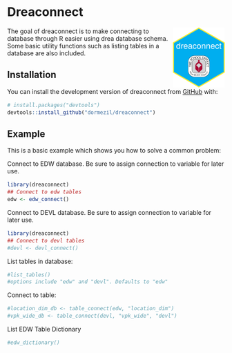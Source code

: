 
<!-- README.md is generated from README.Rmd. Please edit that file -->

# Dreaconnect

<img src="man/figures/logo.png" align="right" height="139" />

<!-- badges: start -->
<!-- badges: end -->

The goal of dreaconnect is to make connecting to database through R
easier using drea database schema. Some basic utility functions such as
listing tables in a database are also included.

## Installation

You can install the development version of dreaconnect from
[GitHub](https://github.com/) with:

``` r
# install.packages("devtools")
devtools::install_github("dormezil/dreaconnect")
```

## Example

This is a basic example which shows you how to solve a common problem:

Connect to EDW database. Be sure to assign connection to variable for
later use.

``` r
library(dreaconnect)
## Connect to edw tables
edw <- edw_connect()
```

Connect to DEVL database. Be sure to assign connection to variable for
later use.

``` r
library(dreaconnect)
## Connect to devl tables
#devl <- devl_connect()
```

List tables in database:

``` r
#list_tables()
#options include "edw" and "devl". Defaults to "edw"
```

Connect to table:

``` r
#location_dim_db <- table_connect(edw, "location_dim")
#vpk_wide_db <- table_connect(devl, "vpk_wide", "devl")
```

List EDW Table Dictionary

``` r
#edw_dictionary()
```
